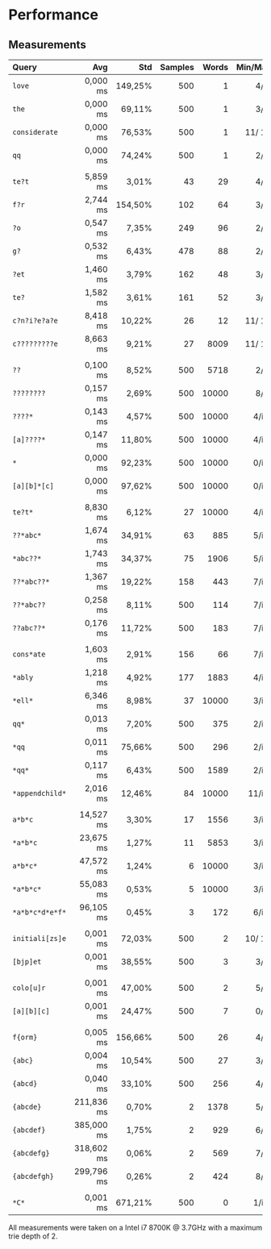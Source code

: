 # Performance

## Measurements

| Query           | Avg          | Std     | Samples | Words   | Min/Max | Combinations | Optimization         |
| :-------------- | -----------: | ------: | ------: | ------: | ------: | -----------: | -------------------: |
| `love`          |     0,000 ms | 149,25% |     500 |       1 |   4/  4 |            1 |            WordIndex |
| `the`           |     0,000 ms |  69,11% |     500 |       1 |   3/  3 |            1 |            WordIndex |
| `considerate`   |     0,000 ms |  76,53% |     500 |       1 |  11/ 11 |            1 |            WordIndex |
| `qq`            |     0,000 ms |  74,24% |     500 |       1 |   2/  2 |            1 |            WordIndex |
|                 |              |         |         |         |         |              |                      |
| `te?t`          |     5,859 ms |   3,01% |      43 |      29 |   4/  4 |          inf |                      |
| `f?r`           |     2,744 ms | 154,50% |     102 |      64 |   3/  3 |          inf |                      |
| `?o`            |     0,547 ms |   7,35% |     249 |      96 |   2/  2 |          inf |                      |
| `g?`            |     0,532 ms |   6,43% |     478 |      88 |   2/  2 |          inf |                      |
| `?et`           |     1,460 ms |   3,79% |     162 |      48 |   3/  3 |          inf |                      |
| `te?`           |     1,582 ms |   3,61% |     161 |      52 |   3/  3 |          inf |                      |
| `c?n?i?e?a?e`   |     8,418 ms |  10,22% |      26 |      12 |  11/ 11 |          inf |                      |
| `c?????????e`   |     8,663 ms |   9,21% |      27 |    8009 |  11/ 11 |          inf |                      |
|                 |              |         |         |         |         |              |                      |
| `??`            |     0,100 ms |   8,52% |     500 |    5718 |   2/  2 |          inf |     PlaceholdersOnly |
| `????????`      |     0,157 ms |   2,69% |     500 |   10000 |   8/  8 |          inf |     PlaceholdersOnly |
| `????*`         |     0,143 ms |   4,57% |     500 |   10000 |   4/inf |          inf |     PlaceholdersOnly |
| `[a]????*`      |     0,147 ms |  11,80% |     500 |   10000 |   4/inf |          inf |     PlaceholdersOnly |
| `*`             |     0,000 ms |  92,23% |     500 |   10000 |   0/inf |          inf |             MatchAny |
| `[a][b]*[c]`    |     0,000 ms |  97,62% |     500 |   10000 |   0/inf |          inf |             MatchAny |
|                 |              |         |         |         |         |              |                      |
| `te?t*`         |     8,830 ms |   6,12% |      27 |   10000 |   4/inf |          inf |                      |
| `??*abc*`       |     1,674 ms |  34,91% |      63 |     885 |   5/inf |          inf |                      |
| `*abc??*`       |     1,743 ms |  34,37% |      75 |    1906 |   5/inf |          inf |                      |
| `??*abc??*`     |     1,367 ms |  19,22% |     158 |     443 |   7/inf |          inf |                      |
| `??*abc??`      |     0,258 ms |   8,11% |     500 |     114 |   7/inf |          inf |                      |
| `??abc??*`      |     0,176 ms |  11,72% |     500 |     183 |   7/inf |          inf |                      |
|                 |              |         |         |         |         |              |                      |
| `cons*ate`      |     1,603 ms |   2,91% |     156 |      66 |   7/inf |          inf |                      |
| `*ably`         |     1,218 ms |   4,92% |     177 |    1883 |   4/inf |          inf |                      |
| `*ell*`         |     6,346 ms |   8,98% |      37 |   10000 |   3/inf |          inf |                      |
| `qq*`           |     0,013 ms |   7,20% |     500 |     375 |   2/inf |          inf |                      |
| `*qq`           |     0,011 ms |  75,66% |     500 |     296 |   2/inf |          inf |                      |
| `*qq*`          |     0,117 ms |   6,43% |     500 |    1589 |   2/inf |          inf |                      |
| `*appendchild*` |     2,016 ms |  12,46% |      84 |   10000 |  11/inf |          inf |                      |
|                 |              |         |         |         |         |              |                      |
| `a*b*c`         |    14,527 ms |   3,30% |      17 |    1556 |   3/inf |          inf |                      |
| `*a*b*c`        |    23,675 ms |   1,27% |      11 |    5853 |   3/inf |          inf |                      |
| `a*b*c*`        |    47,572 ms |   1,24% |       6 |   10000 |   3/inf |          inf |                      |
| `*a*b*c*`       |    55,083 ms |   0,53% |       5 |   10000 |   3/inf |          inf |                      |
| `*a*b*c*d*e*f*` |    96,105 ms |   0,45% |       3 |     172 |   6/inf |          inf |                      |
|                 |              |         |         |         |         |              |                      |
| `initiali[zs]e` |     0,001 ms |  72,03% |     500 |       2 |  10/ 10 |            2 |            WordIndex |
| `[bjp]et`       |     0,001 ms |  38,55% |     500 |       3 |   3/  3 |            3 |            WordIndex |
|                 |              |         |         |         |         |              |                      |
| `colo[u]r`      |     0,001 ms |  47,00% |     500 |       2 |   5/  6 |            2 |            WordIndex |
| `[a][b][c]`     |     0,001 ms |  24,47% |     500 |       7 |   0/  3 |            8 |            WordIndex |
|                 |              |         |         |         |         |              |                      |
| `f{orm}`        |     0,005 ms | 156,66% |     500 |      26 |   4/  4 |           27 |            WordIndex |
| `{abc}`         |     0,004 ms |  10,54% |     500 |      27 |   3/  3 |           27 |            WordIndex |
| `{abcd}`        |     0,040 ms |  33,10% |     500 |     256 |   4/  4 |          256 |            WordIndex |
| `{abcde}`       |   211,836 ms |   0,70% |       2 |    1378 |   5/  5 |         3125 |                      |
| `{abcdef}`      |   385,000 ms |   1,75% |       2 |     929 |   6/  6 |        46656 |                      |
| `{abcdefg}`     |   318,602 ms |   0,06% |       2 |     569 |   7/  7 |       823543 |                      |
| `{abcdefgh}`    |   299,796 ms |   0,26% |       2 |     424 |   8/  8 |     16777216 |                      |
|                 |              |         |         |         |         |              |                      |
| `*C*`           |     0,001 ms | 671,21% |     500 |       0 |   1/inf |          inf |       EmptySelection |

All measurements were taken on a Intel i7 8700K @ 3.7GHz with a maximum trie depth of 2.
